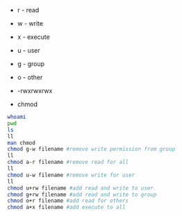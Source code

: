 - r - read
- w - write
- x - execute

- u - user
- g - group
- o - other

- -rwxrwxrwx

- chmod

```bash
whoami
pwd
ls
ll
man chmod
chmod g-w filename #remove write permission from group
ll
chmod a-r filename #remove read for all 
ll
chmod u-w filename #remove write for user
ll
chmod u+rw filename #add read and write to user
chmod g+rw filename #add read and write to group
chmod o+r filename #add read for others
chmod a+x filename #add execute to all
```
